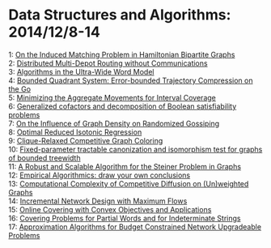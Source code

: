 # Data Structures and Algorithms: 2014/12/8-14  
1: [On the Induced Matching Problem in Hamiltonian Bipartite Graphs](https://doi.org/10.48550/arXiv.1412.0864)  
2: [Distributed Multi-Depot Routing without Communications](https://doi.org/10.48550/arXiv.1412.2123)  
3: [Algorithms in the Ultra-Wide Word Model](https://doi.org/10.48550/arXiv.1411.7359)  
4: [Bounded Quadrant System: Error-bounded Trajectory Compression on the Go](https://doi.org/10.48550/arXiv.1412.0321)  
5: [Minimizing the Aggregate Movements for Interval Coverage](https://doi.org/10.48550/arXiv.1412.2300)  
6: [Generalized cofactors and decomposition of Boolean satisfiability  problems](https://doi.org/10.48550/arXiv.1412.2341)  
7: [On the Influence of Graph Density on Randomized Gossiping](https://doi.org/10.48550/arXiv.1410.5355)  
8: [Optimal Reduced Isotonic Regression](https://doi.org/10.48550/arXiv.1412.2844)  
9: [Clique-Relaxed Competitive Graph Coloring](https://doi.org/10.48550/arXiv.1412.3084)  
10: [Fixed-parameter tractable canonization and isomorphism test for graphs  of bounded treewidth](https://doi.org/10.48550/arXiv.1404.0818)  
11: [A Robust and Scalable Algorithm for the Steiner Problem in Graphs](https://doi.org/10.48550/arXiv.1412.2787)  
12: [Empirical Algorithmics: draw your own conclusions](https://doi.org/10.48550/arXiv.1412.3333)  
13: [Computational Complexity of Competitive Diffusion on (Un)weighted Graphs](https://doi.org/10.48550/arXiv.1412.3334)  
14: [Incremental Network Design with Maximum Flows](https://doi.org/10.48550/arXiv.1312.6447)  
15: [Online Covering with Convex Objectives and Applications](https://doi.org/10.48550/arXiv.1412.3507)  
16: [Covering Problems for Partial Words and for Indeterminate Strings](https://doi.org/10.48550/arXiv.1412.3696)  
17: [Approximation Algorithms for Budget Constrained Network Upgradeable  Problems](https://doi.org/10.48550/arXiv.1412.3721)  